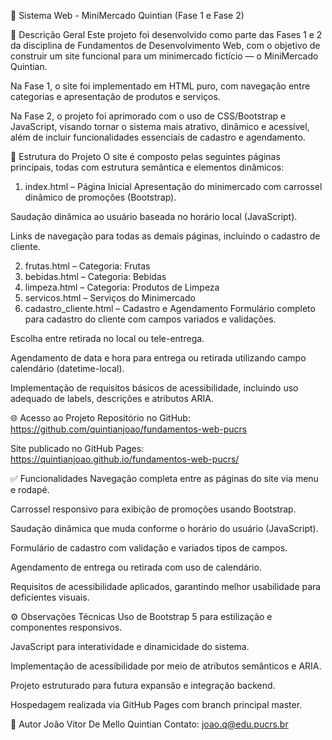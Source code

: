 🛒 Sistema Web - MiniMercado Quintian (Fase 1 e Fase 2)

📌 Descrição Geral
Este projeto foi desenvolvido como parte das Fases 1 e 2 da disciplina de Fundamentos de Desenvolvimento Web, com o objetivo de construir um site funcional para um minimercado fictício — o MiniMercado Quintian.

Na Fase 1, o site foi implementado em HTML puro, com navegação entre categorias e apresentação de produtos e serviços.

Na Fase 2, o projeto foi aprimorado com o uso de CSS/Bootstrap e JavaScript, visando tornar o sistema mais atrativo, dinâmico e acessível, além de incluir funcionalidades essenciais de cadastro e agendamento.

📁 Estrutura do Projeto
O site é composto pelas seguintes páginas principais, todas com estrutura semântica e elementos dinâmicos:

1. index.html – Página Inicial
Apresentação do minimercado com carrossel dinâmico de promoções (Bootstrap).

Saudação dinâmica ao usuário baseada no horário local (JavaScript).

Links de navegação para todas as demais páginas, incluindo o cadastro de cliente.

2. frutas.html – Categoria: Frutas
3. bebidas.html – Categoria: Bebidas
4. limpeza.html – Categoria: Produtos de Limpeza
5. servicos.html – Serviços do Minimercado
6. cadastro_cliente.html – Cadastro e Agendamento
Formulário completo para cadastro do cliente com campos variados e validações.

Escolha entre retirada no local ou tele-entrega.

Agendamento de data e hora para entrega ou retirada utilizando campo calendário (datetime-local).

Implementação de requisitos básicos de acessibilidade, incluindo uso adequado de labels, descrições e atributos ARIA.

🌐 Acesso ao Projeto
Repositório no GitHub:
https://github.com/quintianjoao/fundamentos-web-pucrs

Site publicado no GitHub Pages:
https://quintianjoao.github.io/fundamentos-web-pucrs/

✅ Funcionalidades
Navegação completa entre as páginas do site via menu e rodapé.

Carrossel responsivo para exibição de promoções usando Bootstrap.

Saudação dinâmica que muda conforme o horário do usuário (JavaScript).

Formulário de cadastro com validação e variados tipos de campos.

Agendamento de entrega ou retirada com uso de calendário.

Requisitos de acessibilidade aplicados, garantindo melhor usabilidade para deficientes visuais.

⚙️ Observações Técnicas
Uso de Bootstrap 5 para estilização e componentes responsivos.

JavaScript para interatividade e dinamicidade do sistema.

Implementação de acessibilidade por meio de atributos semânticos e ARIA.

Projeto estruturado para futura expansão e integração backend.

Hospedagem realizada via GitHub Pages com branch principal master.

👤 Autor
João Vitor De Mello Quintian
Contato: joao.q@edu.pucrs.br
